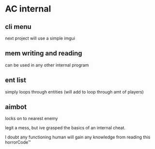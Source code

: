 # AC internal

cli menu
- 
next project will use a simple imgui

mem writing and reading <templates and class ready to use>
-
can be used in any other internal program

ent list
-
simply loops through entities (will add to loop through amt of players) 

aimbot 
-
locks on to nearest enemy


legit a mess, but ive grasped the basics of an internal cheat.

I doubt any functioning human will gain any knowledge from reading this horrorCode™
